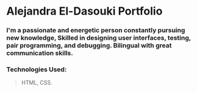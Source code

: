 # Alejandra El-Dasouki Portfolio

### I'm a passionate and energetic person constantly pursuing new knowledge, Skilled in designing user interfaces, testing, pair programming, and debugging. Bilingual with great communication skills.

### Technologies Used:

> HTML, CSS.
